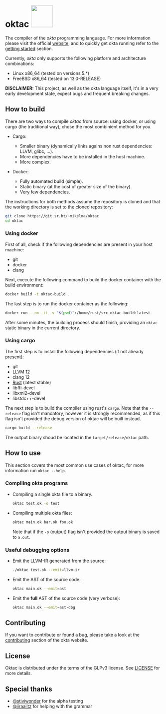 <h1>oktac  <img src='https://okta-lang.org/assets/img/okta-ottis.png' width='70' height='70'></h1>

The compiler of the *okta* programming language. For more information
please visit the official [website](https://okta-lang.org), and to quickly get 
okta running refer to the [getting started](https://okta-lang.org/#getting-started) 
section.

Currently, *okta* only supports the following platform and architecture combinations:

* Linux x86_64 (tested on versions 5.\*)
* FreeBSD x86_64 (tested on 13.0-RELEASE)

**DISCLAIMER:** This project, as well as the okta language itself, it's in a very 
early development state, expect bugs and frequent breaking changes.

## How to build

There are two ways to compile *oktac* from source: using docker, or using 
cargo (the traditional way), chose the most combinient method for you.

* Cargo:
    - Smaller binary (dynamically links agains non rust dependencies: LLVM, glibc, ...).
    - More dependencies have to be installed in the host machine.
    - More complex.

* Docker:
    - Fully automated build (simple).
    - Static binary (at the cost of greater size of the binary).
    - Very few dependencies. 

The instructions for both methods assume the repository is cloned and that 
the working directory is set to the cloned repository:

```bash
git clone https://git.sr.ht/~mikelma/oktac
cd oktac
```

### Using docker

First of all, check if the following dependencies are present in your host machine:

* git
* docker
* clang

Next, execute the following command to build the docker container with the build environment:

```bash
docker build -t oktac-build .
```

The last step is to run the docker container as the following:

```bash
docker run --rm -it -v "$(pwd)":/home/rust/src oktac-build:latest
```

After some minutes, the building process should finish, providing an `oktac` static binary 
in the current directory.

### Using cargo

The first step is to install the following dependencies (if not already present):

* git
* LLVM 12
* clang 12
* [Rust](https://www.rust-lang.org/tools/install) (latest stable)
* libffi-devel
* libxml2-devel
* libstdc++-devel

The next step is to build the compiler using rust's `cargo`. Note that 
the `--release` flag isn't mandatory, however it is strongly recommended, 
as if this flag isn't provided the debug version of oktac will be built instead.

```bash
cargo build --release
```

The output binary shoud be located in the `target/release/oktac` path.

## How to use

This section covers the most common use cases of oktac, for more information 
run `oktac --help`.

### Compiling okta programs 

* Compiling a single okta file to a binary. 
    ```bash
    oktac test.ok -o test
    ```

* Compiling multiple okta files:
    ```bash
    oktac main.ok bar.ok foo.ok
    ```
    
    Note that if the `-o` (output) flag isn't provided the output binary is saved to `a.out`.

### Useful debugging options

* Emit the LLVM-IR generated from the source:
    ```bash
    ./oktac test.ok --emit=llvm-ir
    ```

* Emit the AST of the source code:
    ```bash
    oktac main.ok --emit=ast
    ```

* Emit the **full** AST of the source code (very verbose):
    ```bash
    oktac main.ok --emit=ast-dbg
    ```

## Contributing

If you want to contribute or found a bug, please take a look at the 
[contributing](https://okta-lang.org/#contributing) section of the okta website.

## License

Oktac is distributed under the terms of the GLPv3 license. 
See [LICENSE](https://git.sr.ht/~mikelma/oktac/tree/main/item/LICENSE) for more details.

## Special thanks

* [@stiviwonder](https://github.com/stiviwonder) for the alpha testing
* [@iiraaiitz](https://github.com/iiraaiitz) for helping with the grammar 
